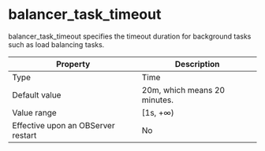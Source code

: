 balancer_task_timeout
==========================================

balancer_task_timeout specifies the timeout duration for background tasks such as load balancing tasks.


| **Property** | **Description** |
|------------------|--------------|
| Type | Time |
| Default value | 20m, which means 20 minutes. |
| Value range | \[1s, +∞) |
| Effective upon an OBServer restart | No |


